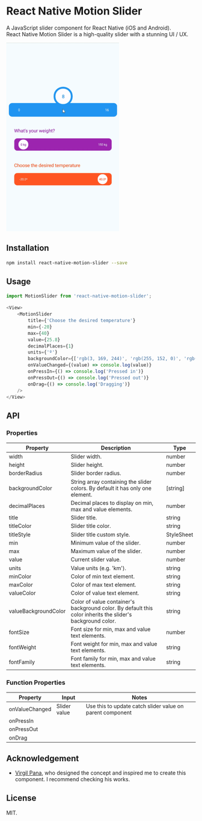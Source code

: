 # React Native Motion Slider

A JavaScript slider component for React Native (iOS and Android).  
React Native Motion Slider is a high-quality slider with a stunning UI / UX.

![demo](./demo.gif)

## Installation

```bash
npm install react-native-motion-slider --save
```   


## Usage

```javascript
import MotionSlider from 'react-native-motion-slider';
```

```javascript
<View>
    <MotionSlider
    	title={'Choose the desired temperature'} 
        min={-20} 
        max={40}
        value={25.8} 
        decimalPlaces={1}
        units={'º'}
        backgroundColor={['rgb(3, 169, 244)', 'rgb(255, 152, 0)', 'rgb(255, 87, 34)']}
        onValueChanged={(value) => console.log(value)}
        onPressIn={() => console.log('Pressed in')}
        onPressOut={() => console.log('Pressed out')}
        onDrag={() => console.log('Dragging')}
    />
</View>
```

## API
### Properties

| **Property**          | **Description**                                                  | **Type** |
|-----------------------|------------------------------------------------------------------|----------|
| width                 | Slider width.                                                    | number   | 
| height                | Slider height.                                                   | number   |
| borderRadius          | Slider border radius. | number |
| backgroundColor       | String array containing the slider colors. By default it has only one element. | [string] |
| decimalPlaces         | Decimal places to display on min, max and value elements. | number |
| title                 | Slider title. | string |
| titleColor            | Slider title color. | string |
| titleStyle            | Slider title custom style. | StyleSheet |
| min                   | Minimum value of the slider. | number |
| max                   | Maximum value of the slider. | number |
| value                 | Current slider value. | number |
| units                 | Value units (e.g. 'km'). | string |
| minColor              | Color of min text element. | string |
| maxColor              | Color of max text element. | string |
| valueColor            | Color of value text element. | string |
| valueBackgroundColor  | Color of value container's background color. By default this color inherits the slider's background color. | string |
| fontSize              | Font size for min, max and value text elements. | number |
| fontWeight            | Font weight for min, max and value text elements. | string |
| fontFamily            | Font family for min, max and value text elements. | string | 

### Function Properties

| **Property**          | **Input**    | Notes                                                     |
|-----------------------|--------------|-----------------------------------------------------------|
| onValueChanged        | Slider value | Use this to update catch slider value on parent component |
| onPressIn             |              |                                                           |
| onPressOut            |              |                                                           |
| onDrag                |              |                                                           |

## Acknowledgement

*  [Virgil Pana](https://dribbble.com/shots/3868232-ios-Fluid-Slider-ui-ux), who designed the concept and inspired me to create this component. I recommend checking his works.  
  
## License

MIT.  
